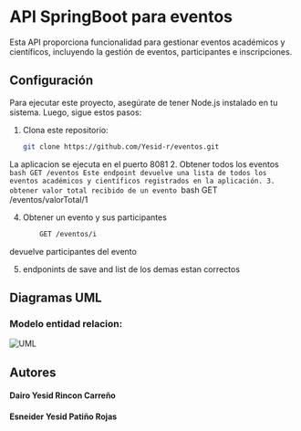 # API SpringBoot para eventos

Esta API proporciona funcionalidad para gestionar eventos académicos y científicos, incluyendo la gestión de eventos, participantes e inscripciones.

## Configuración

Para ejecutar este proyecto, asegúrate de tener Node.js instalado en tu sistema. Luego, sigue estos pasos:

1. Clona este repositorio:

   ```bash
   git clone https://github.com/Yesid-r/eventos.git

La aplicacion se ejecuta en el puerto 8081
2. Obtener todos los eventos
    ```bash
        GET /eventos
Este endpoint devuelve una lista de todos los eventos académicos y científicos registrados en la aplicación.
3. obtener valor total recibido de un evento
    ```bash
    GET  /eventos/valorTotal/1

4. Obtener un evento y sus participantes
    ```bash
        GET /eventos/i
devuelve participantes del evento

5. endponints de save and list de los demas estan correctos

## Diagramas UML
### Modelo entidad relacion: 
![UML](modelo.png)



## Autores
#### Dairo Yesid Rincon Carreño
#### Esneider Yesid Patiño Rojas
